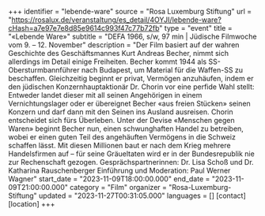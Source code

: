 +++
identifier = "lebende-ware"
source = "Rosa Luxemburg Stiftung"
url = "https://rosalux.de/veranstaltung/es_detail/4OYJI/lebende-ware?cHash=a7e97e7e8d85e9614c993f47c77b72fb"
type = "event"
title = "«Lebende Ware»"
subtitle = "DEFA 1966, s/w, 97 min | Jüdische Filmwoche  vom 9. – 12. November"
description = "Der Film basiert auf der wahren Geschichte des Geschäftsmannes Kurt Andreas Becher, nimmt sich allerdings im Detail einige Freiheiten. Becher kommt 1944 als SS-Obersturmbannführer nach Budapest, um Material für die Waffen-SS zu beschaffen. Gleichzeitig beginnt er privat, Vermögen anzuhäufen, indem er den jüdischen Konzernhauptaktionär Dr. Chorin vor eine perfide Wahl stellt: Entweder landet dieser mit all seinen Angehörigen in einem Vernichtungslager oder er übereignet Becher «aus freien Stücken» seinen Konzern und darf dann mit den Seinen ins Ausland ausreisen. Chorin entscheidet sich fürs Überleben. Unter der Devise «Menschen gegen Waren» beginnt Becher nun, einen schwunghaften Handel zu betreiben, wobei er einen guten Teil des angehäuften Vermögens in die Schweiz schaffen lässt. Mit diesen Millionen baut er nach dem Krieg mehrere Handelsfirmen auf – für seine Gräueltaten wird er in der Bundesrepublik nie zur Rechenschaft gezogen.
Gesprächspartnerinnen: Dr. Lisa Schoß und Dr. Katharina Rauschenberger
Einführung und Moderation: Paul Werner Wagner"
start_date = "2023-11-09T18:00:00.000"
end_date = "2023-11-09T21:00:00.000"
category = "Film"
organizer = "Rosa-Luxemburg-Stiftung"
updated = "2023-11-27T00:31:05.000"
languages = []
[contact]
[location]
+++
